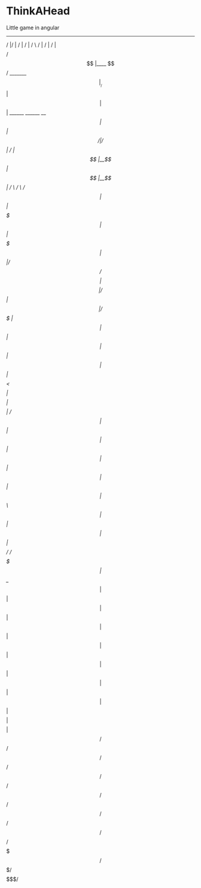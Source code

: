 # ThinkAHead
Little game in angular


 ________  __        __            __         ______   __    __                            __ 
/        |/  |      /  |          /  |       /      \ /  |  /  |                          /  |
$$$$$$$$/ $$ |____  $$/  _______  $$ |   __ /$$$$$$  |$$ |  $$ |  ______    ______    ____$$ |
   $$ |   $$      \ /  |/       \ $$ |  /  |$$ |__$$ |$$ |__$$ | /      \  /      \  /    $$ |
   $$ |   $$$$$$$  |$$ |$$$$$$$  |$$ |_/$$/ $$    $$ |$$    $$ |/$$$$$$  | $$$$$$  |/$$$$$$$ |
   $$ |   $$ |  $$ |$$ |$$ |  $$ |$$   $$<  $$$$$$$$ |$$$$$$$$ |$$    $$ | /    $$ |$$ |  $$ |
   $$ |   $$ |  $$ |$$ |$$ |  $$ |$$$$$$  \ $$ |  $$ |$$ |  $$ |$$$$$$$$/ /$$$$$$$ |$$ \__$$ |
   $$ |   $$ |  $$ |$$ |$$ |  $$ |$$ | $$  |$$ |  $$ |$$ |  $$ |$$       |$$    $$ |$$    $$ |
   $$/    $$/   $$/ $$/ $$/   $$/ $$/   $$/ $$/   $$/ $$/   $$/  $$$$$$$/  $$$$$$$/  $$$$$$$/ 
